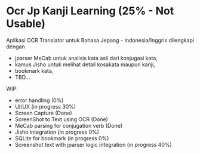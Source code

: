 # Ocr Jp Kanji Learning (25% - Not Usable)
Aplikasi OCR Translator untuk Bahasa Jepang - Indonesia/Inggris dilengkapi dengan 
- jparser MeCab untuk analisis kata asli dari konjugasi kata,
- kamus Jisho untuk melihat detail kosakata maupun kanji,
- bookmark kata,
- TBD...

WIP:
- error handling (0%)
- UI/UX (in progress 30%)
- Screen Capture (Done)
- ScreenShot to Text using OCR (Done)
- MeCab parsing for conjugation verb (Done)
- Jisho integration (in progress 0%)
- SQLite for bookmark (in progress 0%)
- Screenshot text with jparser logic integration (in progress 40%)
